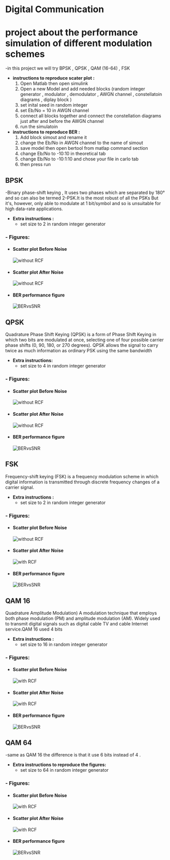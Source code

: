 # Digital Communication 

# project about the performance simulation of different modulation schemes

-in this project we will try BPSK , QPSK , QAM (16-64) , FSK

- __instructions to reproduce scater plot :__
	 1. Open Matlab then open simulink 
	 2. Open a new Model and add needed blocks (random integer generator , modulator , demodulator , AWGN channel      , constellatoin diagrams , diplay block  )
	 3. set inital seed in random integer
	 4. set Eb/No = 10 in AWGN channel
	 5. connect all blocks together and connect the constellation diagrams just after and before the            AWGN channel 
	 6. run the simulatoin
- __instructions to reproduce BER :__
	 1. Add block simout and rename it  
	 2. change the Eb/No in AWGN channel to the name of simout
	 3. save model then open bertool from matlap command section
	 4. change Eb/No to -10:10 in theoretical tab
	 5. change Eb/No to -10:1:10 and chose your file  in carlo tab
	 6. then press run 
	 	
## BPSK

-Binary phase-shift keying , It uses two phases which are separated by 180° and so can also be termed 2-PSK.It is  the most robust of all the PSKs But it's, however, only able to modulate at 1 bit/symbol and so is unsuitable for high data-rate applications.

- __Extra instructions :__
	- set size to 2 in random integer generator

### - Figures:

* #### Scatter plot Before Noise

	![without RCF](/BPSK/BPSKBefore.png)
    
    
* #### Scatter plot After Noise

	![without RCF](/BPSK/BPSKAfter.png) 
    
* #### BER performance figure
	
    ![BERvsSNR](/BPSK/BER.jpg)

	
## QPSK

Quadrature Phase Shift Keying (QPSK) is a form of Phase Shift Keying in which two bits are modulated at once, selecting one of four possible carrier phase shifts (0, 90, 180, or 270 degrees). QPSK allows the signal to carry twice as much information as ordinary PSK using the same bandwidth

- __Extra instructions:__
	- set size to 4 in random integer generator

### - Figures:

* #### Scatter plot Before Noise
   
	![without RCF](/QPSK/QPSKBefore.png) 
    
* #### Scatter plot After Noise
	
	![without RCF](/QPSK/QPSKAfter.png) 
    
* #### BER performance figure
	
    ![BERvsSNR](/QPSK/BER.jpg)
	
## FSK

Frequency-shift keying (FSK) is a frequency modulation scheme in which digital information is transmitted through discrete frequency changes of a carrier signal.

- __Extra instructions :__
	- set size to 2 in random integer generator

### - Figures:

* #### Scatter plot Before Noise
	
	![without RCF](/FSK/FSKBefore.png) 
    
    
* #### Scatter plot After Noise
	
    ![with RCF](/FSK/FSKAfter.png) 
    
* #### BER performance figure
	
    ![BERvsSNR](/FSK/BER.jpg)

	
## QAM 16

Quadrature Amplitude Modulation) A modulation technique that employs both phase modulation (PM) and amplitude modulation (AM). Widely used to transmit digital signals such as digital cable TV and cable Internet service.QAM 16 used 4 bits

- __Extra instructions :__
	- set size to 16 in random integer generator

### - Figures:

* #### Scatter plot Before Noise
	
    ![with RCF](/QAM16/QAM16Before.png) 
    
* #### Scatter plot After Noise
    
    ![with RCF](/QAM16/QAM16After.png) 
    
* #### BER performance figure
	
    ![BERvsSNR](/QAM16/BER.jpg)
	
## QAM 64

-same as QAM 16  the difference is that it use 6 bits instead of 4 .

- __Extra instructions to reproduce the figures:__
	- set size to 64 in random integer generator

### - Figures:

* #### Scatter plot Before Noise
	
    ![with RCF](/QAM64/QAM64Before.png) 
    
* #### Scatter plot After Noise
	
    ![with RCF](/QAM64/QAM64After.png) 
    
* #### BER performance figure
	
    ![BERvsSNR](/QAM64/BER.jpg)
